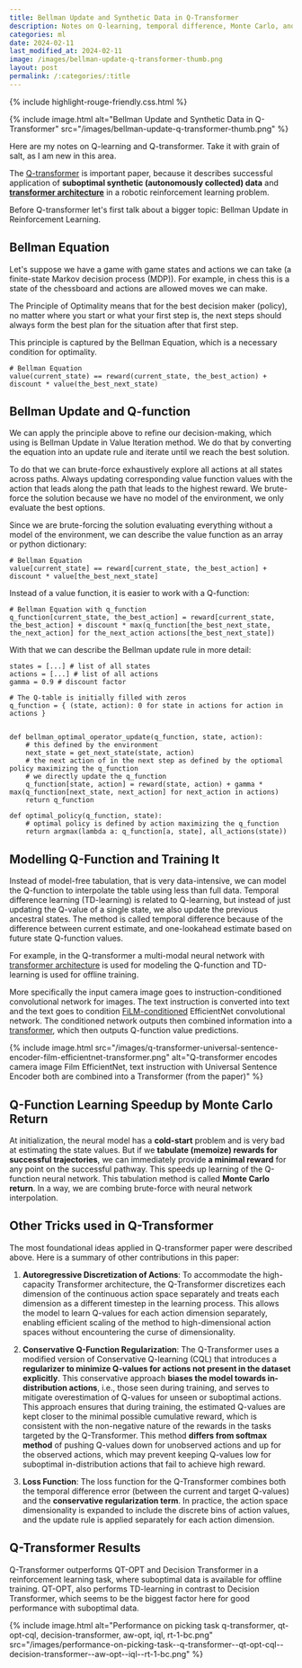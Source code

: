 ```yaml
---
title: Bellman Update and Synthetic Data in Q-Transformer 
description: Notes on Q-learning, temporal difference, Monte Carlo, and others methods related to Q-Transformer.
categories: ml
date: 2024-02-11
last_modified_at: 2024-02-11
image: /images/bellman-update-q-transformer-thumb.png
layout: post
permalink: /:categories/:title
---
```


{% include highlight-rouge-friendly.css.html %}

{% include image.html alt="Bellman Update and Synthetic Data in Q-Transformer" src="/images/bellman-update-q-transformer-thumb.png" %}



Here are my notes on Q-learning and Q-transformer. Take it with grain of salt, as I am new in this area.

The [Q-transformer](https://qtransformer.github.io/assets/qtransformer.pdf) is important paper, because it describes successful application of **suboptimal synthetic (autonomously collected) data** and [**transformer architecture**](/ml/transformers-self-attention-mechanism-simplified) in a robotic reinforcement learning problem.

Before Q-transformer let's first talk about a bigger topic: Bellman Update in Reinforcement Learning.


## Bellman Equation
Let's suppose we have a game with game states and actions we can take (a finite-state Markov decision process (MDP)). For example, in chess this is a state of the chessboard and actions are allowed moves we can make.

The Principle of Optimality means that for the best decision maker (policy), no matter where you start or what your first step is, the next steps should always form the best plan for the situation after that first step.

This principle is captured by the Bellman Equation, which is a necessary condition for optimality.

```
# Bellman Equation
value(current_state) == reward(current_state, the_best_action) + discount * value(the_best_next_state)
```

## Bellman Update and Q-function
We can apply the principle above to refine our decision-making, which using is Bellman Update in Value Iteration method.
We do that by converting the equation into an update rule and iterate until we reach the best solution.

To do that we can brute-force exhaustively explore all actions at all states across paths.
Always updating corresponding value function values with the action that leads along the path that leads to the highest reward.
We brute-force the solution because we have no model of the environment, we only evaluate the best options.

Since we are brute-forcing the solution evaluating everything without a model of the environment, we can describe the value function as an array or python dictionary:

```
# Bellman Equation
value[current_state] == reward[current_state, the_best_action] + discount * value[the_best_next_state]
```

Instead of a value function, it is easier to work with a Q-function:
```
# Bellman Equation with q_function
q_function[current_state, the_best_action] = reward[current_state, the_best_action] + discount * max(q_function[the_best_next_state, the_next_action] for the_next_action actions[the_best_next_state])
```


With that we can describe the Bellman update rule in more detail:

```
states = [...] # list of all states
actions = [...] # list of all actions
gamma = 0.9 # discount factor

# The Q-table is initially filled with zeros
q_function = { (state, action): 0 for state in actions for action in actions }


def bellman_optimal_operator_update(q_function, state, action):
	# this defined by the environment
	next_state = get_next_state(state, action)
	# the next action of in the next step as defined by the optiomal policy maximizing the q_function
	# we directly update the q_function
	q_function[state, action] = reward(state, action) + gamma * max(q_function[next_state, next_action] for next_action in actions)
	return q_function
	
def optimal_policy(q_function, state):
    # optimal policy is defined by action maximizing the q_function
    return argmax(lambda a: q_function[a, state], all_actions(state))
```


## Modelling Q-Function and Training It
Instead of model-free tabulation, that is very data-intensive, we can model the Q-function to interpolate the table using less than full data.
Temporal difference learning (TD-learning) is related to Q-learning, but instead of just updating the Q-value of a single state, we also update the previous ancestral states.
The method is called temporal difference because of the difference between current estimate, and one-lookahead estimate based on future state Q-function values.

For example, in the Q-transformer a multi-modal neural network with [transformer architecture](/ml/transformers-self-attention-mechanism-simplified) is used for modeling the Q-function and TD-learning is used for offline training.

More specifically the input camera image goes to instruction-conditioned convolutional network for images. The text instruction is converted into text and the text goes to condition [FiLM-conditioned](/ml/Feature-wise-Linear-Modulation-Layer) EfficientNet convolutional network. The conditioned network outputs then combined information into a [transformer](/ml/transformers-self-attention-mechanism-simplified), which then outputs Q-function value predictions. 

{% include image.html src="/images/q-transformer-universal-sentence-encoder-film-efficientnet-transformer.png" alt="Q-transformer encodes camera image Film EfficientNet, text instruction with Universal Sentence Encoder both are combined into a Transformer (from the paper)" %}


## Q-Function Learning Speedup by Monte Carlo Return
At initialization, the neural model has a **cold-start** problem and is very bad at estimating the state values. But if we **tabulate (memoize) rewards for successful trajectories**, we can immediately provide **a minimal reward** for any point on the successful pathway. This speeds up learning of the Q-function neural network. This tabulation method is called **Monte Carlo return**. In a way, we are combing brute-force with neural network interpolation.


## Other Tricks used in Q-Transformer

The most foundational ideas applied in Q-transformer paper were described above. Here is a summary of other contributions in this paper:

1. **Autoregressive Discretization of Actions**: To accommodate the high-capacity Transformer architecture, the Q-Transformer discretizes each dimension of the continuous action space separately and treats each dimension as a different timestep in the learning process. This allows the model to learn Q-values for each action dimension separately, enabling efficient scaling of the method to high-dimensional action spaces without encountering the curse of dimensionality.

2. **Conservative Q-Function Regularization**: The Q-Transformer uses a modified version of Conservative Q-learning (CQL) that introduces a **regularizer to minimize Q-values for actions not present in the dataset explicitly**. This conservative approach **biases the model towards in-distribution actions**, i.e., those seen during training, and serves to mitigate overestimation of Q-values for unseen or suboptimal actions. This approach ensures that during training, the estimated Q-values are kept closer to the minimal possible cumulative reward, which is consistent with the non-negative nature of the rewards in the tasks targeted by the Q-Transformer. This method **differs from softmax method** of pushing Q-values down for unobserved actions and up for the observed actions, which may prevent keeping Q-values low for suboptimal in-distribution actions that fail to achieve high reward.

3. **Loss Function**: The loss function for the Q-Transformer combines both the temporal difference error (between the current and target Q-values) and the **conservative regularization term**. In practice, the action space dimensionality is expanded to include the discrete bins of action values, and the update rule is applied separately for each action dimension.


## Q-Transformer Results

Q-Transformer outperforms QT-OPT and Decision Transformer in a reinforcement learning task, where suboptimal data is available for offline training.
QT-OPT, also performs TD-learning in contrast to Decision Transformer, which seems to be the biggest factor here for good performance with suboptimal data.

{% include image.html alt="Performance on picking task q-transformer, qt-opt-cql, decision-transformer, aw-opt, iql, rt-1-bc.png" src="/images/performance-on-picking-task--q-transformer--qt-opt-cql--decision-transformer--aw-opt--iql--rt-1-bc.png" %}


